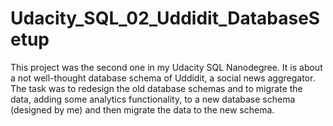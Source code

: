 # Udacity_SQL_02_Uddidit_DatabaseSetup

This project was the second one in my Udacity SQL Nanodegree. It is about a not well-thought database schema of Uddidit, a social news aggregator. The task was 
to redesign the old database schemas and to migrate the data, adding some analytics functionality, to a new database schema (designed by me) and then migrate the data to the new schema.
